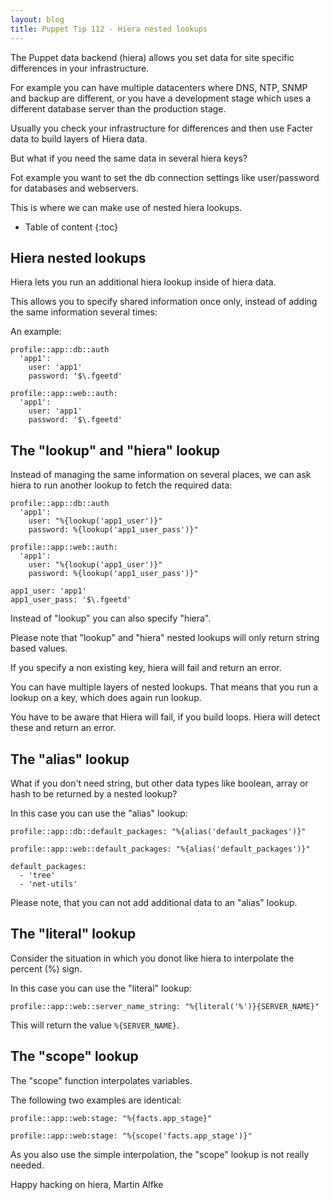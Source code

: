 ```yaml
---
layout: blog
title: Puppet Tip 112 - Hiera nested lookups
---
```


The Puppet data backend (hiera) allows you set data for site specific differences in your infrastructure.

For example you can have multiple datacenters where DNS, NTP, SNMP and backup are different, or you have a development stage which uses a different database server than the production stage.

Usually you check your infrastructure for differences and then use Facter data to build layers of Hiera data.

But what if you need the same data in several hiera keys?

Fot example you want to set the db connection settings like user/password for databases and webservers.

This is where we can make use of nested hiera lookups.

* Table of content
{:toc}

## Hiera nested lookups

Hiera lets you run an additional hiera lookup inside of hiera data.

This allows you to specify shared information once only, instead of adding the same information several times:

An example:

    profile::app::db::auth
      'app1':
        user: 'app1'
        password: '$\.fgeetd'

    profile::app::web::auth:
      'app1':
        user: 'app1'
        password: '$\.fgeetd'


## The "lookup" and "hiera" lookup

Instead of managing the same information on several places, we can ask hiera to run another lookup to fetch the required data:

    profile::app::db::auth
      'app1':
        user: "%{lookup('app1_user')}"
        password: %{lookup('app1_user_pass')}"

    profile::app::web::auth:
      'app1':
        user: "%{lookup('app1_user')}"
        password: %{lookup('app1_user_pass')}"

    app1_user: 'app1'
    app1_user_pass: '$\.fgeetd'

Instead of "lookup" you can also specify "hiera".

Please note that "lookup" and "hiera" nested lookups will only return string based values.

If you specify a non existing key, hiera will fail and return an error.

You can have multiple layers of nested lookups. That means that you run a lookup on a key, which does again run lookup.

You have to be aware that Hiera will fail, if you build loops. Hiera will detect these and return an error.

## The "alias" lookup

What if you don't need string, but other data types like boolean, array or hash to be returned by a nested lookup?

In this case you can use the "alias" lookup:

    profile::app::db::default_packages: "%{alias('default_packages')}"

    profile::app::web::default_packages: "%{alias('default_packages')}"

    default_packages:
      - 'tree'
      - 'net-utils'

Please note, that you can not add additional data to an "alias" lookup.

## The "literal" lookup

Consider the situation in which you donot like hiera to interpolate the percent (%) sign.

In this case you can use the "literal" lookup:

    profile::app::web::server_name_string: "%{literal('%')}{SERVER_NAME}"

This will return the value `%{SERVER_NAME}`.

## The "scope" lookup

The "scope" function interpolates variables.

The following two examples are identical:

    profile::app::web:stage: "%{facts.app_stage}"

    profile::app::web:stage: "%{scope('facts.app_stage')}"

As you also use the simple interpolation, the "scope" lookup is not really needed.

Happy hacking on hiera,
Martin Alfke

